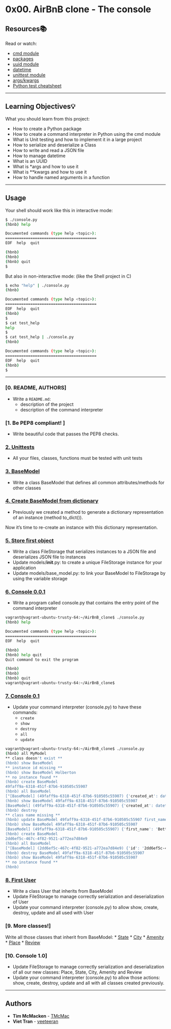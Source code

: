 # 0x00. AirBnB clone - The console 

## Resources:books:
Read or watch:
* [cmd module](https://intranet.hbtn.io/rltoken/Fx9HXIjmGzbmET4ylYg2Rwi)
* [packages](https://intranet.hbtn.io/rltoken/jKl9WFpKA-fPt7_guv9_3Q)
* [uuid module](https://intranet.hbtn.io/rltoken/eaQ6aELbdqb0WmPddhD00g)
* [datetime](https://intranet.hbtn.io/rltoken/_ySDcgtfrwLkTyQzYHTH0Q)
* [unittest module](https://intranet.hbtn.io/rltoken/QX7d4D__xhOJIGIWZBp39g)
* [args/kwargs](https://intranet.hbtn.io/rltoken/jQd3P_uSO0FeU6jlN-z5mg)
* [Python test cheatsheet](https://intranet.hbtn.io/rltoken/WPlydsqB0PG0uVcixemv9A)

---
## Learning Objectives:bulb:
What you should learn from this project:

* How to create a Python package
* How to create a command interpreter in Python using the cmd module 
* What is Unit testing and how to implement it in a large project
* How to serialize and deserialize a Class
* How to write and read a JSON file
* How to manage datetime
* What is an UUID
* What is *args and how to use it
* What is **kwargs and how to use it
* How to handle named arguments in a function

---

## Usage
Your shell should work like this in interactive mode:

```bash
$ ./console.py
(hbnb) help

Documented commands (type help <topic>):
========================================
EOF  help  quit

(hbnb) 
(hbnb) 
(hbnb) quit
$
```

But also in non-interactive mode: (like the Shell project in C)

```bash
$ echo "help" | ./console.py
(hbnb)

Documented commands (type help <topic>):
========================================
EOF  help  quit
(hbnb) 
$
$ cat test_help
help
$
$ cat test_help | ./console.py
(hbnb)

Documented commands (type help <topic>):
========================================
EOF  help  quit
(hbnb) 
$
```

---

### [0. README, AUTHORS]
* Write a ```README.md```:
    * description of the project
    * description of the command interpreter
        

### [1. Be PEP8 compliant! ]
* Write beautiful code that passes the PEP8 checks. 


### [2. Unittests](tests/)
* All your files, classes, functions must be tested with unit tests 


### [3. BaseModel](models/base_model.py)
* Write a class BaseModel that defines all common attributes/methods for other classes


### [4. Create BaseModel from dictionary](models/base_model.py)
* Previously we created a method to generate a dictionary representation of an instance (method to_dict()).

Now it’s time to re-create an instance with this dictionary representation. 


### [5. Store first object](models/engine/file_storage.py)
* Write a class FileStorage that serializes instances to a JSON file and deserializes JSON file to instances
* Update models/__init__.py: to create a unique FileStorage instance for your application
* Update models/base_model.py: to link your BaseModel to FileStorage by using the variable storage


### [6. Console 0.0.1](./console.py)
* Write a program called console.py that contains the entry point of the command interpreter
```bash
vagrant@vagrant-ubuntu-trusty-64:~/AirBnB_clone$ ./console.py
(hbnb) help

Documented commands (type help <topic>):
========================================
EOF  help  quit

(hbnb) 
(hbnb) help quit
Quit command to exit the program

(hbnb) 
(hbnb) 
(hbnb) quit 
vagrant@vagrant-ubuntu-trusty-64:~/AirBnB_clone$ 
```


### [7. Console 0.1](./console.py)
* Update your command interpreter (console.py) to have these commands:
    * `create`
    * `show`
    * `destroy`
    * `all`
    * `update`

```bash
vagrant@vagrant-ubuntu-trusty-64:~/AirBnB_clone$ ./console.py
(hbnb) all MyModel
** class doesn't exist **
(hbnb) show BaseModel
** instance id missing **
(hbnb) show BaseModel Holberton
** no instance found **
(hbnb) create BaseModel
49faff9a-6318-451f-87b6-910505c55907
(hbnb) all BaseModel
["[BaseModel] (49faff9a-6318-451f-87b6-910505c55907) {'created_at': datetime.datetime(2017, 10, 2, 3, 10, 25, 903293), 'id': '49faff9a-6318-451f-87b6-910505c55907', 'updated_at': datetime.datetime(2017, 10, 2, 3, 10, 25, 903300)}"]
(hbnb) show BaseModel 49faff9a-6318-451f-87b6-910505c55907
[BaseModel] (49faff9a-6318-451f-87b6-910505c55907) {'created_at': datetime.datetime(2017, 10, 2, 3, 10, 25, 903293), 'id': '49faff9a-6318-451f-87b6-910505c55907', 'updated_at': datetime.datetime(2017, 10, 2, 3, 10, 25, 903300)}
(hbnb) destroy
** class name missing **
(hbnb) update BaseModel 49faff9a-6318-451f-87b6-910505c55907 first_name "Betty"
(hbnb) show BaseModel 49faff9a-6318-451f-87b6-910505c55907
[BaseModel] (49faff9a-6318-451f-87b6-910505c55907) {'first_name': 'Betty', 'id': '49faff9a-6318-451f-87b6-910505c55907', 'created_at': datetime.datetime(2017, 10, 2, 3, 10, 25, 903293), 'updated_at': datetime.datetime(2017, 10, 2, 3, 11, 3, 49401)}
(hbnb) create BaseModel
2dd6ef5c-467c-4f82-9521-a772ea7d84e9
(hbnb) all BaseModel
["[BaseModel] (2dd6ef5c-467c-4f82-9521-a772ea7d84e9) {'id': '2dd6ef5c-467c-4f82-9521-a772ea7d84e9', 'created_at': datetime.datetime(2017, 10, 2, 3, 11, 23, 639717), 'updated_at': datetime.datetime(2017, 10, 2, 3, 11, 23, 639724)}", "[BaseModel] (49faff9a-6318-451f-87b6-910505c55907) {'first_name': 'Betty', 'id': '49faff9a-6318-451f-87b6-910505c55907', 'created_at': datetime.datetime(2017, 10, 2, 3, 10, 25, 903293), 'updated_at': datetime.datetime(2017, 10, 2, 3, 11, 3, 49401)}"]
(hbnb) destroy BaseModel 49faff9a-6318-451f-87b6-910505c55907
(hbnb) show BaseModel 49faff9a-6318-451f-87b6-910505c55907
** no instance found **
(hbnb) 
```

### [8. First User](models/user.py)
* Write a class User that inherits from BaseModel
* Update FileStorage to manage correctly serialization and deserialization of User
* Update your command interpreter (console.py) to allow show, create, destroy, update and all used with User

### [9. More classes!]
Write all those classes that inherit from BaseModel:
    * [State](models/state.py)
    * [City](models/city.py)
    * [Amenity](models/amenity.py)
    * [Place](models/place.py)
    * [Review](models/review.py)
    

### [10. Console 1.0]
* Update FileStorage to manage correctly serialization and deserialization of all our new classes: Place, State, City, Amenity and Review
* Update your command interpreter (console.py) to allow those actions: show, create, destroy, update and all with all classes created previously.

---

## Authors
* **Tim McMacken** - [TMcMac](https://github.com/TMcMac)
* **Viet Tran** - [veeteeran](https://github.com/veeteeran)

